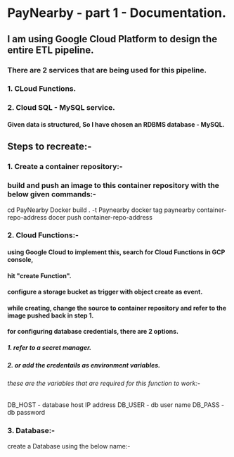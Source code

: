 # PayNearby - part 1 - Documentation.

## I am using Google Cloud Platform to design the entire ETL pipeline.
### There are 2 services that are being used for this pipeline.
### 1. CLoud Functions.
### 2. Cloud SQL - MySQL service.
#### Given data is structured, So I have chosen an RDBMS database - MySQL.

## Steps to recreate:-
### 1. Create a container repository:-
### build and push an image to this container repository with the below given commands:-
cd PayNearby
Docker build . -t Paynearby
docker tag paynearby container-repo-address
docer push container-repo-address

### 2. Cloud Functions:-
#### using Google Cloud to implement this, search for Cloud Functions in GCP console, 
#### hit "create Function". 
#### configure a storage bucket as trigger with object create as event.
#### while creating, change the source to container repository and refer to the image pushed back in step 1.
#### for configuring database credentials, there are 2 options.
##### 1. refer to a secret manager.
##### 2. or add the credentails as environment variables.
###### these are the variables that are required for this function to work:-
DB_HOST  - database host IP address
DB_USER  - db user name
DB_PASS  - db password

### 3. Database:-

create a Database using the below name:-
